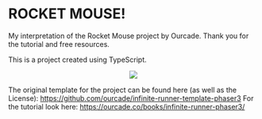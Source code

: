 # ROCKET MOUSE! 

My interpretation of the Rocket Mouse project by Ourcade. Thank you for the tutorial and free resources.

This is a project created using TypeScript.

<p align = "center">
<img src="https://github.com/Iggy-V/rocketMouseIV/blob/main/RocketMouse.gif"/>
</p>


The original template for the project can be found here (as well as the License):
https://github.com/ourcade/infinite-runner-template-phaser3
For the tutorial look here:
https://ourcade.co/books/infinite-runner-phaser3/

